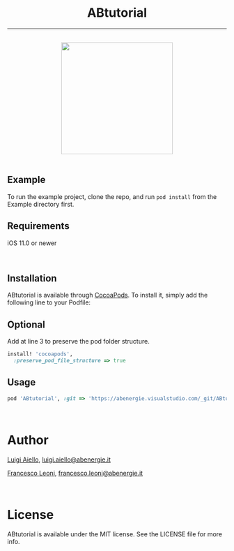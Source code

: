 <h1 align="center">ABtutorial</h1>

<hr/>
<br/>

<div align="center">
<img width="256" height="256" src="https://abenergie.visualstudio.com/2cd1c72b-5531-41dc-8dcb-437d29801dcc/_apis/git/repositories/2a41da94-647a-4081-a5d5-d5871a66a14b/items?path=%2FABtutorial_logo.png&versionDescriptor%5BversionOptions%5D=0&versionDescriptor%5BversionType%5D=0&versionDescriptor%5Bversion%5D=master&resolveLfs=true&%24format=octetStream&api-version=5.0">
</div>

<br/>

## Example
To run the example project, clone the repo, and run `pod install` from the Example directory first.

## Requirements
iOS 11.0 or newer

<br/>

## Installation
ABtutorial is available through [CocoaPods](https://cocoapods.org). To install
it, simply add the following line to your Podfile:

## Optional
Add at line 3 to preserve the pod folder structure.
```ruby
install! 'cocoapods',
  :preserve_pod_file_structure => true
```

## Usage
```ruby
pod 'ABtutorial', :git => 'https://abenergie.visualstudio.com/_git/ABtutorial.ios'
```

<br/>

# Author
[Luigi Aiello](https://github.com/mo3bius), luigi.aiello@abenergie.it

[Francesco Leoni](https://github.com/fraleo2406), francesco.leoni@abenergie.it

<br/>

# License
ABtutorial is available under the MIT license. See the LICENSE file for more info.
